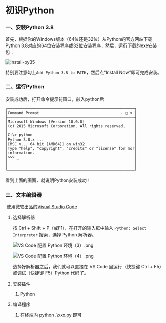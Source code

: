 # 初识Python

### 一、安装Python 3.8

首先，根据你的Windows版本（64位还是32位）从Python的官方网站下载Python 3.8对应的[64位安装程序](https://www.python.org/ftp/python/3.8.0/python-3.8.0-amd64.exe)或[32位安装程序](https://www.python.org/ftp/python/3.8.0/python-3.8.0.exe)，然后，运行下载的exe安装包：

![install-py35](README/l)

特别要注意勾上`Add Python 3.8 to PATH`，然后点“Install Now”即可完成安装。



### 二、运行Python

安装成功后，打开命令提示符窗口，敲入python后

```ascii
┌────────────────────────────────────────────────────────┐
│Command Prompt                                    - □ x │
├────────────────────────────────────────────────────────┤
│Microsoft Windows [Version 10.0.0]                      │
│(c) 2015 Microsoft Corporation. All rights reserved.    │
│                                                        │
│C:\> python                                             │
│Python 3.8.x ...                                        │
│[MSC v... 64 bit (AMD64)] on win32                      │
│Type "help", "copyright", "credits" or "license" for mor│
│information.                                            │
│>>> _                                                   │
│                                                        │
│                                                        │
└────────────────────────────────────────────────────────┘
```

看到上面的画面，就说明Python安装成功！





### 三、文本编辑器

​	   使用微软出品的[Visual Studio Code](https://code.visualstudio.com/)

1. 选择解析器

   按 Ctrl + Shift + P（或F1），在打开的输入框中输入 `Python: Select Interpreter` 搜索，选择 Python 解析器。

   

   ![VS Code 配置 Python 环境（3）.png](https://p1-jj.byteimg.com/tos-cn-i-t2oaga2asx/gold-user-assets/2019/9/6/16d0451f73cd9ee0~tplv-t2oaga2asx-zoom-in-crop-mark:1304:0:0:0.awebp)

   

   

   ![VS Code 配置 Python 环境（4）.png](https://p1-jj.byteimg.com/tos-cn-i-t2oaga2asx/gold-user-assets/2019/9/6/16d0451f746c4b8d~tplv-t2oaga2asx-zoom-in-crop-mark:1304:0:0:0.awebp)

   

   选择好解析器之后，我们就可以直接在 VS Code 里运行（快捷键 Ctrl + F5）或调试（快捷键 F5）Python 代码了。

2. 安装插件

   1. Python

3. 编译程序

   1.  在终端内 python .\xxx.py 即可

